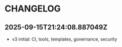 # CHANGELOG
## 2025-09-15T21:24:08.887049Z
- v3 initial: CI, tools, templates, governance, security
